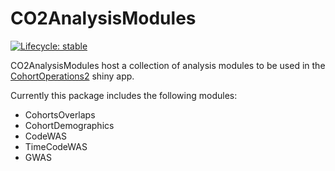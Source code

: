 # CO2AnalysisModules

<!-- badges: start -->
[![Lifecycle: stable](https://img.shields.io/badge/lifecycle-stable-brightgreen.svg)](https://lifecycle.r-lib.org/articles/stages.html#stable)
<!-- badges: end -->

CO2AnalysisModules host a collection of analysis modules to be used in the [CohortOperations2](https://github.com/FINNGEN/CohortOperations2) shiny app.

Currently this package includes the following modules:
  
- CohortsOverlaps
- CohortDemographics
- CodeWAS
- TimeCodeWAS
- GWAS


